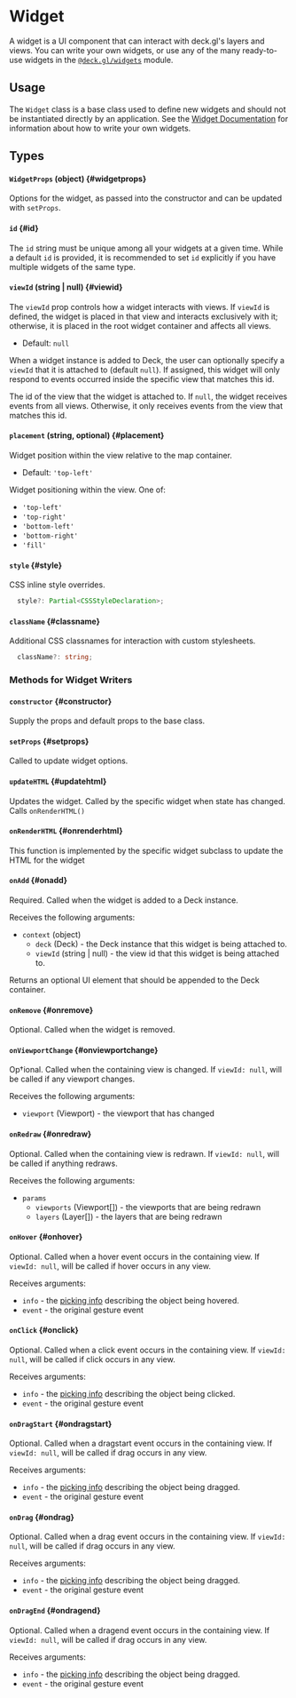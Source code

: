 # Widget

A widget is a UI component that can interact with deck.gl's layers and views.
You can write your own widgets, or use any of the many ready-to-use widgets in the [`@deck.gl/widgets`](../widgets/overview.md) module.

## Usage

The `Widget` class is a base class used to define new widgets and should not be instantiated directly by an application. See the [Widget Documentation](../widgets/overview.md) for information about how to write your own widgets.

## Types 

#### `WidgetProps` (object) {#widgetprops}

Options for the widget, as passed into the constructor and can be updated with `setProps`.

#### `id` {#id}

The `id` string must be unique among all your widgets at a given time. While a default `id` is provided, it is recommended to set `id` explicitly if you have multiple widgets of the same type.

#### `viewId` (string | null) {#viewid}

The `viewId` prop controls how a widget interacts with views. If `viewId` is defined, the widget is placed in that view and interacts exclusively with it; otherwise, it is placed in the root widget container and affects all views.

* Default: `null`

When a widget instance is added to Deck, the user can optionally specify a `viewId` that it is attached to (default `null`). If assigned, this widget will only respond to events occurred inside the specific view that matches this id.

The id of the view that the widget is attached to. If `null`, the widget receives events from all views. Otherwise, it only receives events from the view that matches this id.

#### `placement` (string, optional) {#placement}

Widget position within the view relative to the map container.

* Default: `'top-left'`

Widget positioning within the view. One of:

- `'top-left'`
- `'top-right'`
- `'bottom-left'`
- `'bottom-right'`
- `'fill'`

#### `style` {#style}

CSS inline style overrides.

```ts
  style?: Partial<CSSStyleDeclaration>;
```

#### `className` {#classname}

Additional CSS classnames for interaction with custom stylesheets.
  
```ts
  className?: string;
```

### Methods for Widget Writers

#### `constructor` {#constructor}

Supply the props and default props to the base class.

#### `setProps` {#setprops}

Called to update widget options.

#### `updateHTML` {#updatehtml}

Updates the widget. Called by the specific widget when state has changed. Calls `onRenderHTML()`

#### `onRenderHTML` {#onrenderhtml}

This function is implemented by the specific widget subclass to update the HTML for the widget

#### `onAdd` {#onadd}

Required. Called when the widget is added to a Deck instance.

Receives the following arguments:

- `context` (object)
  + `deck` (Deck) - the Deck instance that this widget is being attached to.
  + `viewId` (string | null) - the view id that this widget is being attached to.

Returns an optional UI element that should be appended to the Deck container.

#### `onRemove` {#onremove}

Optional. Called when the widget is removed.

#### `onViewportChange` {#onviewportchange}

Op†ional. Called when the containing view is changed. If `viewId: null`, will be called if any viewport changes.

Receives the following arguments:
- `viewport` (Viewport) - the viewport that has changed

#### `onRedraw` {#onredraw}

Optional. Called when the containing view is redrawn. If `viewId: null`, will be called if anything redraws.

Receives the following arguments:
- `params`
  + `viewports` (Viewport[]) - the viewports that are being redrawn
  + `layers` (Layer[]) - the layers that are being redrawn

#### `onHover` {#onhover}

Optional. Called when a hover event occurs in the containing view. If `viewId: null`, will be called if hover occurs in any view.

Receives arguments:

* `info` - the [picking info](../../developer-guide/interactivity.md#the-pickinginfo-object) describing the object being hovered.
* `event` - the original gesture event


#### `onClick` {#onclick}

Optional. Called when a click event occurs in the containing view. If `viewId: null`, will be called if click occurs in any view.

Receives arguments:

* `info` - the [picking info](../../developer-guide/interactivity.md#the-pickinginfo-object) describing the object being clicked.
* `event` - the original gesture event


#### `onDragStart` {#ondragstart}

Optional. Called when a dragstart event occurs in the containing view. If `viewId: null`, will be called if drag occurs in any view.

Receives arguments:

* `info` - the [picking info](../../developer-guide/interactivity.md#the-pickinginfo-object) describing the object being dragged.
* `event` - the original gesture event

#### `onDrag` {#ondrag}

Optional. Called when a drag event occurs in the containing view. If `viewId: null`, will be called if drag occurs in any view.

Receives arguments:

* `info` - the [picking info](../../developer-guide/interactivity.md#the-pickinginfo-object) describing the object being dragged.
* `event` - the original gesture event

#### `onDragEnd` {#ondragend}

Optional. Called when a dragend event occurs in the containing view. If `viewId: null`, will be called if drag occurs in any view.

Receives arguments:

* `info` - the [picking info](../../developer-guide/interactivity.md#the-pickinginfo-object) describing the object being dragged.
* `event` - the original gesture event
